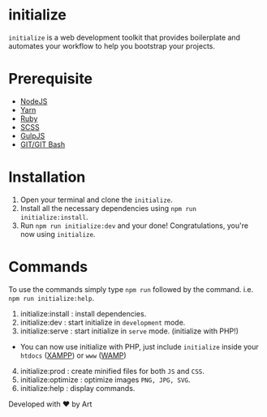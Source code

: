 # initialize
`initialize` is a web development toolkit that provides boilerplate and automates your workflow to help you bootstrap your projects.

# Prerequisite
- [NodeJS](https://nodejs.org/en/)
- [Yarn](https://yarnpkg.com/en/)
- [Ruby](https://www.ruby-lang.org/en/)
- [SCSS](http://sass-lang.com/install)
- [GulpJS](http://gulpjs.com/)
- [GIT/GIT Bash](https://git-scm.com/downloads)

# Installation
1. Open your terminal and clone the `initialize`.
2. Install all the necessary dependencies using `npm run initialize:install`.
3. Run `npm run initialize:dev` and your done! Congratulations, you're now using `initialize`.
 
# Commands
To use the commands simply type `npm run` followed by the command. i.e. `npm run initialize:help`.
1. initialize:install      :   install dependencies.
2. initialize:dev          :   start initialize in `development` mode.
3. initialize:serve        :   start initialize in `serve` mode. (initialize with PHP!)
- You can now use initialize with PHP,  just include `initialize` inside your `htdocs` ([XAMPP](https://www.apachefriends.org/index.html)) or `www` ([WAMP](http://www.wampserver.com/en/))
4. initialize:prod         :   create minified files for both `JS` and `CSS`.
5. initialize:optimize     :   optimize images `PNG, JPG, SVG`.
6. initialize:help         :   display commands.



Developed with :heart: by Art